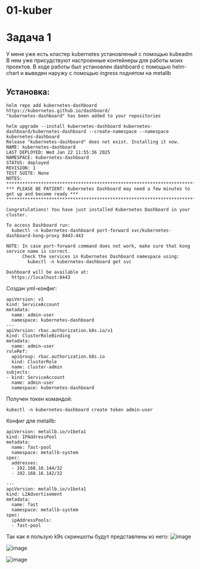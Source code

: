 # 01-kuber

# Задача 1

У меня уже есть кластер kubernetes установленый с помощью kubeadm
В нем уже присудствуют настроенные контейнеры для работы моих проектов.
В ходе работы был установлен dashboard с помощью helm-chart и выведен наружу с помощью ingress поднятом на metallb

## Установка:

```
helm repo add kubernetes-dashboard https://kubernetes.github.io/dashboard/
"kubernetes-dashboard" has been added to your repositories

helm upgrade --install kubernetes-dashboard kubernetes-dashboard/kubernetes-dashboard --create-namespace --namespace kubernetes-dashboard
Release "kubernetes-dashboard" does not exist. Installing it now.
NAME: kubernetes-dashboard
LAST DEPLOYED: Wed Jan 22 11:55:36 2025
NAMESPACE: kubernetes-dashboard
STATUS: deployed
REVISION: 1
TEST SUITE: None
NOTES:
*************************************************************************************************
*** PLEASE BE PATIENT: Kubernetes Dashboard may need a few minutes to get up and become ready ***
*************************************************************************************************

Congratulations! You have just installed Kubernetes Dashboard in your cluster.

To access Dashboard run:
  kubectl -n kubernetes-dashboard port-forward svc/kubernetes-dashboard-kong-proxy 8443:443

NOTE: In case port-forward command does not work, make sure that kong service name is correct.
      Check the services in Kubernetes Dashboard namespace using:
        kubectl -n kubernetes-dashboard get svc

Dashboard will be available at:
  https://localhost:8443
```

Создан yml-конфиг:

```
apiVersion: v1
kind: ServiceAccount
metadata:
  name: admin-user
  namespace: kubernetes-dashboard
---
apiVersion: rbac.authorization.k8s.io/v1
kind: ClusterRoleBinding
metadata:
  name: admin-user
roleRef:
  apiGroup: rbac.authorization.k8s.io
  kind: ClusterRole
  name: cluster-admin
subjects:
- kind: ServiceAccount
  name: admin-user
  namespace: kubernetes-dashboard
```

Получен токен командой:

```
kubectl -n kubernetes-dashboard create token admin-user
```

Конфиг для metallb:

```
apiVersion: metallb.io/v1beta1
kind: IPAddressPool
metadata:
  name: fast-pool
  namespace: metallb-system
spec:
  addresses:
  - 192.168.16.144/32
  - 192.168.16.142/32

---
apiVersion: metallb.io/v1beta1
kind: L2Advertisement
metadata:
  name: fast
  namespace: metallb-system
spec:
  ipAddressPools:
  - fast-pool
```

Так как я пользую k9s скриншоты будут представлены из него:
![image](https://github.com/user-attachments/assets/57d4cd04-16ff-4a56-ace9-f2d3bd7397dc)

![image](https://github.com/user-attachments/assets/f62e49e8-3699-485d-afbe-98bf5f5d17df)

![image](https://github.com/user-attachments/assets/3e157300-0889-4de0-abbb-0256e37d6a32)
